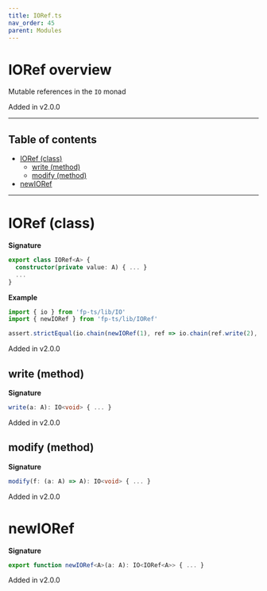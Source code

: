 ```yaml
---
title: IORef.ts
nav_order: 45
parent: Modules
---
```


# IORef overview

Mutable references in the `IO` monad

Added in v2.0.0

---

<h2 class="text-delta">Table of contents</h2>

- [IORef (class)](#ioref-class)
  - [write (method)](#write-method)
  - [modify (method)](#modify-method)
- [newIORef](#newioref)

---

# IORef (class)

**Signature**

```ts
export class IORef<A> {
  constructor(private value: A) { ... }
  ...
}
```

**Example**

```ts
import { io } from 'fp-ts/lib/IO'
import { newIORef } from 'fp-ts/lib/IORef'

assert.strictEqual(io.chain(newIORef(1), ref => io.chain(ref.write(2), () => ref.read))(), 2)
```

Added in v2.0.0

## write (method)

**Signature**

```ts
write(a: A): IO<void> { ... }
```

Added in v2.0.0

## modify (method)

**Signature**

```ts
modify(f: (a: A) => A): IO<void> { ... }
```

Added in v2.0.0

# newIORef

**Signature**

```ts
export function newIORef<A>(a: A): IO<IORef<A>> { ... }
```

Added in v2.0.0
